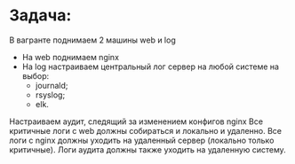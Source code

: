 # Задача:
В вагранте поднимаем 2 машины web и log
 * На web поднимаем nginx
 * На log настраиваем центральный лог сервер на любой системе на выбор:
    *    journald;
    *    rsyslog;
    *    elk.

Настраиваем аудит, следящий за изменением конфигов nginx
Все критичные логи с web должны собираться и локально и удаленно.
Все логи с nginx должны уходить на удаленный сервер (локально только критичные).
Логи аудита должны также уходить на удаленную систему.
